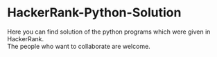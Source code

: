 # HackerRank-Python-Solution
Here you can find solution of the python programs which were given in HackerRank. <br/>
The people who want to collaborate are welcome. 


